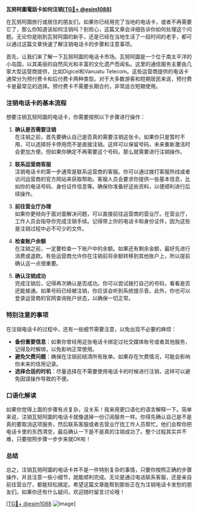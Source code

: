 **瓦努阿圖電話卡如何注销[[TG💪+ @esim1088](https://t.me/s/esim1088)]**

在瓦努阿圖旅行或居住的朋友们，如果你已经用完了当地的电话卡，或者不再需要它了，那么你知道该如何注销吗？别担心，这篇文章会详细告诉你如何处理这个问题。无论你是刚到瓦努阿圖的新手，还是已经在当地生活了一段时间的老手，都可以通过这篇文章快速了解注销电话卡的步骤和注意事项。

首先，让我们来了解一下瓦努阿圖的电话卡市场。瓦努阿圖是一个位于南太平洋的小岛国，以其美丽的自然风光和丰富的文化遗产而闻名。这里的通信服务主要由几家大型运营商提供，比如Digicel和Vanuatu Telecom。这些运营商提供的电话卡通常分为预付费卡和后付费卡两种类型。对于大多数游客和短期居民来说，预付费卡是最常见的选择。预付费卡不需要长期合约，非常适合短期使用。

### 注销电话卡的基本流程

想要注销瓦努阿圖的电话卡，你需要按照以下步骤进行操作：

1. **确认是否需要注销**  
   在注销之前，首先要确认自己是否真的需要注销这张卡。如果你只是暂时不用，可以选择将卡停用而不是直接注销。这样可以保留号码，未来重新激活时会更加方便。但如果你确定不再需要这个号码，那么就需要进行注销操作。

2. **联系运营商客服**  
   注销电话卡的第一步通常是联系运营商的客服。你可以通过拨打客服热线或者访问运营商的官方网站来获取帮助。客服人员会要求你提供一些基本信息，比如你的电话号码、身份证件信息等。确保你准备好这些资料，以便顺利进行后续操作。

3. **前往营业厅办理**  
   如果你更倾向于面对面解决问题，可以直接前往运营商的营业厅。在营业厅，工作人员会指导你完成注销手续。记得带上你的电话卡和身份证件，因为这些是注销过程中必不可少的文件。

4. **检查账户余额**  
   在注销之前，一定要检查一下账户中的余额。如果还有剩余金额，最好先进行消费或退款。有些运营商允许你在注销前将余额转移到其他账户上，所以提前确认这一点很重要。

5. **确认注销成功**  
   完成注销后，记得再次确认是否成功。你可以尝试拨打自己的号码，看看是否还能接通。如果号码已经被注销，你应该会听到系统提示音。此外，你也可以登录运营商的官网查询账户状态，以确保一切正常。

### 特别注意的事项

在注销电话卡的过程中，还有一些细节需要注意，以免出现不必要的麻烦：

- **备份重要信息**：如果你曾经用这张电话卡绑定过社交媒体账号或者其他服务，记得及时解绑，以免影响正常使用。
- **避免欠费问题**：确保在注销前结清所有账单。如果存在欠费情况，可能会影响你未来的信用记录。
- **选择合适的时机**：尽量选择在不需要使用电话卡的时候进行注销，这样可以避免因误操作导致的不便。

### 口语化解读

如果你觉得上面的步骤有点复杂，没关系！我来用更口语化的语言解释一下。简单来说，注销瓦努阿圖的电话卡就像退掉一份订阅服务一样。你得先确认自己是不是真的要取消这项服务，然后联系客服或者去营业厅找工作人员帮忙。他们会帮你把电话卡里的东西清空，最后确认一下是不是真的注销成功了。整个过程其实并不难，只要按照步骤一步步来就OK啦！

### 总结

总之，注销瓦努阿圖的电话卡并不是一件特别复杂的事情，只要你按照正确的步骤操作，并且注意一些小细节，就能顺利完成。无论是通过电话联系客服，还是亲自前往营业厅，都能轻松搞定。希望这篇文章能帮到那些正在为注销电话卡发愁的朋友们。如果你还有什么疑问，欢迎随时留言讨论哦！

[[TG💪+ @esim1088](https://t.me/s/esim1088) ![Image](https://i.postimg.cc/4NQfJmqS/Snipaste-2025-05-13-00-14-12.png)]